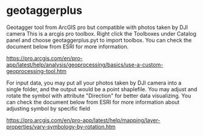# geotaggerplus
Geotagger tool from ArcGIS pro but compatible with photos taken by DJI camera
This is a arcgis pro toolbox. Right click the Toolboxes under Catalog panel and choose geotaggerplus.pyt to import toolbox. 
You can check the document below from ESRI for more information.

https://pro.arcgis.com/en/pro-app/latest/help/analysis/geoprocessing/basics/use-a-custom-geoprocessing-tool.htm


For input data, you may put all your photos taken by DJI camera into a single folder, and the output would be a point shaplefile.
You may adjust and rotate the symbol with attribute "Direction" for better data visualizing.
You can check the document below from ESRI for more information about adjusting symbol by specific field

https://pro.arcgis.com/en/pro-app/latest/help/mapping/layer-properties/vary-symbology-by-rotation.htm
